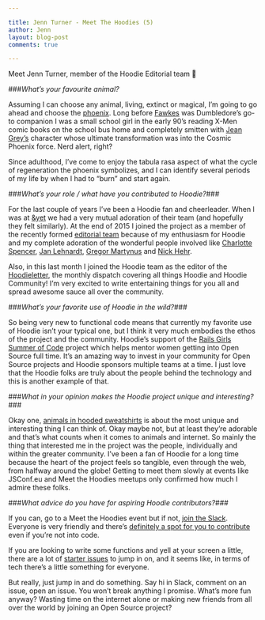 ```yaml
---

title: Jenn Turner - Meet The Hoodies (5)
author: Jenn
layout: blog-post
comments: true

---
```


Meet Jenn Turner, member of the Hoodie Editorial team 🎉

###*What’s your favourite animal?*

Assuming I can choose any animal, living, extinct or magical, I’m going to go ahead and choose the
[phoenix](http://img03.deviantart.net/fee7/i/2012/240/6/a/the_phoenix_card_by_william19-d5csbhp.jpg).
Long before [Fawkes](http://harrypotter.wikia.com/wiki/Fawkes) was Dumbledore’s go-to companion I was
a small school girl in the early 90’s reading X-Men comic books on the school bus home and completely
smitten with [Jean Grey’s](https://en.wikipedia.org/wiki/Jean_Grey) character whose ultimate
transformation was into the Cosmic Phoenix force. Nerd alert, right?

Since adulthood, I’ve come to enjoy the tabula rasa aspect of what the cycle of regeneration the
phoenix symbolizes, and I can identify several periods of my life by when I had to “burn” and start again. 

###*What’s your role / what have you contributed to Hoodie?*###

For the last couple of years I’ve been a Hoodie fan and cheerleader. When I was at [&yet](https://andyet.com/)
we had a very mutual adoration of their team (and hopefully they felt similarly). At the end of 2015 I joined
the project as a member of the recently formed [editorial team](https://github.com/hoodiehq/editorial) because
of my enthusiasm for Hoodie and my complete adoration of the wonderful people involved like
[Charlotte Spencer](https://twitter.com/Charlotteis), [Jan Lehnardt](https://twitter.com/janl),
[Gregor Martynus](https://twitter.com/gr2m) and [Nick Hehr](https://twitter.com/hipsterbrown).

Also, in this last month I joined the Hoodie team as the editor of the
[Hoodieletter](http://us4.campaign-archive1.com/?u=12d36bbe9418ed6a43127cd62&id=6845376e0a),
the monthly dispatch covering all things Hoodie and Hoodie Community! I’m very excited to write entertaining
things for you all and spread awesome sauce all over the community.  

###*What’s your favorite use of Hoodie in the wild?*###

So being very new to functional code means that currently my favorite use of Hoodie isn’t your typical one,
but I think it very much embodies the ethos of the project and the community. Hoodie’s support of the
[Rails Girls Summer of Code](http://railsgirlssummerofcode.org/guide/projects/) project which helps mentor
women getting into Open Source full time. It’s an amazing way to invest in your community for Open Source
projects and Hoodie sponsors multiple teams at a time. I just love that the Hoodie folks are truly about
the people behind the technology and this is another example of that. 

###*What in your opinion makes the Hoodie project unique and interesting?*###

Okay one, [animals in hooded sweatshirts](http://meetthehoodies.tumblr.com/) is about the most unique and
interesting thing I can think of. Okay maybe not, but at least they’re adorable and that’s what counts when
it comes to animals and internet. So mainly the thing that interested me in the project was the people,
individually and within the greater community. I’ve been a fan of Hoodie for a long time because the heart
of the project feels so tangible, even through the web, from halfway around the globe! Getting to meet them
slowly at events like JSConf.eu and Meet the Hoodies meetups only confirmed how much I admire these folks. 


###*What advice do you have for aspiring Hoodie contributors?*###

If you can, go to a Meet the Hoodies event but if not, [join the Slack](http://hood.ie/chat/). Everyone is
very friendly and there’s [definitely a spot for you to contribute](http://hood.ie/contribute/) even if
you’re not into code.

If you are looking to write some functions and yell at your screen a little, there
are a lot of [starter issues](http://go.hood.ie/hoodie-starter-issues) to jump in on, and it seems like,
in terms of tech there’s a little something for everyone. 

But really, just jump in and do something. Say hi in Slack, comment on an issue, open an issue. You won’t
break anything I promise. What’s more fun anyway? Wasting time on the internet alone or making new friends
from all over the world by joining an Open Source project? 
